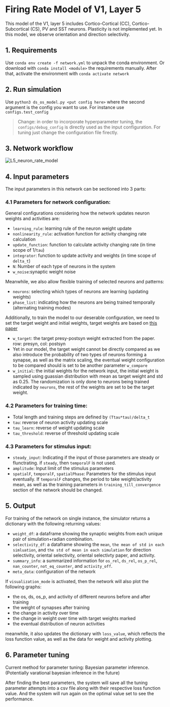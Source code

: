 # Firing Rate Model of V1, Layer 5

This model of the V1, layer 5 includes Cortico-Cortical (CC), Cortico-Subcortical (CS), PV and SST neurons. Plasticity is not implemented yet. In this model, we observe orientation and direction selectivity.

## 1. Requirements

Use ```conda env create -f network.yml``` to unpack the conda environment. Or download with ```conda install <module>``` the requirements manually. After that, activate the environment with ```conda activate network```

## 2. Run simulation

Use ```python3 ds_os_model.py <put config here>``` where the second argument is the config you want to use. For instance use ```configs.test_config```

> Change: in order to incorporate hyperparameter tuning, the ```configs/debug_config``` is directly used as the input configuration. For tuning just change the configuration file firectly.

## 3. Network workflow

![L5_neuron_rate_model](https://user-images.githubusercontent.com/91852421/218749790-0954ceca-c649-4af5-a94d-543c83df0cd7.png)


## 4. Input parameters

The input parameters in this network can be sectioned into 3 parts:

### 4.1 Parameters for network configuration:

General configurations considering how the network updates neuron weights and activities are:

* ```learning_rule```: learning rule of the neuron weight update
* ```nonlinearity_rule```: activation function for activity changing rate calculation
* ```update_function```: function to calculate activity changing rate (in time scope of 1/```tau```)
* ```integrator```: function to update activity and weights (in time scope of ```delta_t```)
* ```N```: Number of each type of neurons in the system
* ```w_noise```:synaptic weight noise

Meanwhile, we also allow flexible training of selected neurons and patterns:

* ```neurons```: selecting which types of neurons are learning (updating weights)
* ```phase_list```: indicating how the neurons are being trained temporally (alternating training modes)

Additionally, to train the model to our deserable configuration, we need to set the target weight and initial weights, target weights are based on [this paper](https://www.science.org/doi/epdf/10.1126/science.abj5861)

* ```w_target```: the target presy-postsyn weight extracted from the paper. row: presyn, col: postsyn
* Yet in our model, the target weight cannot be directly compared as we also introduce the probability of two types of neurons forming a synapse, as well as the matrix scaling, the eventual weight configuration to be compared should is set to be another parameter ```w_compare```
* ```w_initial```: the initial weights for the network input, the initial weight is sampled using guassian distribution with mean as target weight and std as  0.25. The randomization is only done to neurons being trained indicated by ```neurons```, the rest of the weights are set to be the target weight. 

### 4.2 Parameters for training time:

* Total length and training steps are defined by ```(Ttau*tau)/delta_t```
* ```tau```: reverse of neuron activity updating scale 
* ```tau_learn```: reverse of weight updating scale
* ```tau_threshold```: reverse of threshold updating scale

### 4.3 Parameters for stimulus input:

* ```steady_input```: Indicating if the input of those parameters are steady or flunctrating. if ```steady```, then ```temporalF``` is not used.
* ```amplitude```: Input limit of the stimulus parameters
* ```spatialF```, ```temporalF```, ```spatialPhase```: Parameters for the stimulus input eventually. If ```temporalF``` changes, the period to take weight/activity mean, as well as the training parameters in ```training_till_convergence``` section of the network should be changed.


## 5. Output

For training of the network on single instance, the simulator returns a dictionary with the following returning values:

* ```weight_df```: a dataframe showing the synaptic weights from each unique pair of simulation+radian combination. 
* ```selectivity_df```: a dataframe showing the ```mean```, ```the mean of std in each simluation```, and ```the std of mean in each simulation``` for direction selectivity, oriental selectivity, oriental selectivty paper, and activity.
* ```summary_info```: a summarized information for  ```os_rel```, ```ds_rel```, ```os_p_rel```, ```nan_counter```, ```not_eq_counter```, and ```activity_off```. 
* ```meta_data```: configuration of the network

If ```visualization_mode``` is activated, then the network will also plot the following graphs:

* the os, ds, os_p, and activity of different neurons before and after training
* the weight of synapses after training
* the change in activity over time 
* the change in weight over time with target weights marked
* the eventual distribution of neuron activities

meanwhile, it also updates the dictionary with ```loss_value```, which reflects the loss function value, as well as the data for weight and activity plotting. 


## 6. Parameter tuning 

Current method for parameter tuning: Bayesian parameter inference. (Potentially varational bayesian inference in the future) 

After finding the best parameters, the system will save all the tuning parameter attempts into a csv file along with their respective loss function value. And the system will run again on the optimal value set to see the performance.

